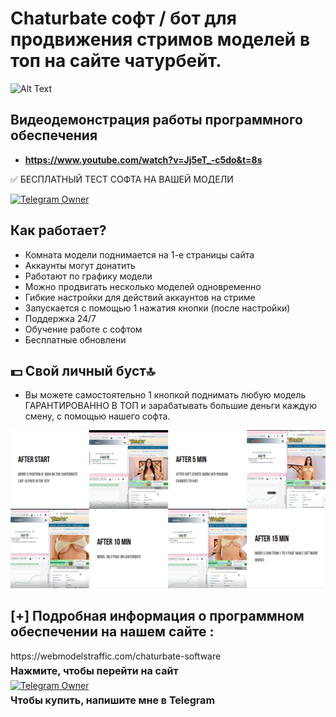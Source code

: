 # Chaturbate cофт / бот для продвижения стримов моделей в топ на сайте чатурбейт.



![Alt Text](https://i.ibb.co/fCGmBtx/image.png)

## Видеодемонстрация работы программного обеспечения

- **https://www.youtube.com/watch?v=Jj5eT_-c5do&t=8s**

✅ БЕСПЛАТНЫЙ ТЕСТ СОФТА НА ВАШЕЙ МОДЕЛИ 
<div>
    <a href="https://t.me/taras_cn">
      <img src="https://img.shields.io/badge/FREE TEST-👤-blue?style=for-the-badge&logo=telegram" alt="Telegram Owner">
    </a>
</div>   

## Как работает?

- Комната модели поднимается на 1-е страницы сайта
- Аккаунты могут донатить
- Работают по графику модели
- Можно продвигать несколько моделей одновременно
- Гибкие настройки для действий аккаунтов на стриме
- Запускается с помощью 1 нажатия кнопки (после настройки)
- Поддержка 24/7
- Обучение работе с софтом
- Бесплатные обновлени

## 💵 Свой личный буст🔝

- Вы можете самостоятельно 1 кнопкой поднимать любую модель ГАРАНТИРОВАННО В ТОП и зарабатывать большие деньги каждую смену, с помощью нашего софта.

![Alt Text](/foto.png)

## [+] Подробная информация о программном обеспечении на нашем сайте :
  <div>
    https://webmodelstraffic.com/chaturbate-software
    <p style="font-weight: bold; font-size: 16px; margin: 5px 0;">Нажмите, чтобы перейти на сайт</p>
  </div>
    <div>
    <a href="https://t.me/Chaturbate_Software_bot">
      <img src="https://img.shields.io/badge/Telegram-👤-blue?style=for-the-badge&logo=telegram" alt="Telegram Owner">
    </a>
    <p style="font-weight: bold; font-size: 16px; margin: 5px 0;">Чтобы купить, напишите мне в Telegram</p>
  </div>
</div>

